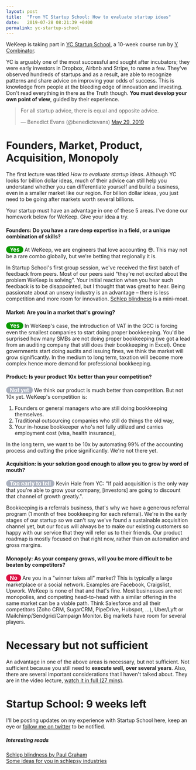 ```yaml
---
layout: post
title:  "From YC Startup School: How to evaluate startup ideas"
date:   2019-07-28 08:21:39 +0400
permalink: yc-startup-school
---
```


WeKeep is taking part in [YC Startup School](http://startupschool.org), a 10-week course run by [Y Combinator](https://www.ycombinator.com/). 

YC is arguably one of the most successful and sought after incubators; they were early investors in Dropbox, Airbnb and Stripe, to name a few. They've observed hundreds of startups and as a result, are able to recognize patterns and share advice on improving your odds of success. This is knowledge from people at the bleeding edge of innovation and investing. Don't read everything in there as the Truth though. **You must develop your own point of view**, guided by their experience.
<blockquote class="twitter-tweet"><p lang="en" dir="ltr">For all startup advice, there is equal and opposite advice.</p>&mdash; Benedict Evans (@benedictevans) <a href="https://twitter.com/benedictevans/status/1133539265156042753?ref_src=twsrc%5Etfw">May 29, 2019</a></blockquote> <script async src="https://platform.twitter.com/widgets.js" charset="utf-8"></script>


# Founders, Market, Product, Acquisition, Monopoly
The first lecture was titled _How to evaluate startup ideas_. Although YC looks for billion dollar ideas, much of their advice can still help you understand whether you can differentiate yourself and build a business, even in a smaller market like our region. For billion dollar ideas, you just need to be going after markets worth several billions.

Your startup must have an advantage in one of these 5 areas. I've done our homework below for WeKeep. Give your idea a try.

#### Founders: Do you have a rare deep expertise in a field, or a unique combination of skills? 

<strong style="font-size:15px;background:#099900;color:white;padding: 0 10px;border-radius:20px">Yes</strong> At WeKeep, we are engineers that love accounting 😎. This may not be a rare combo globally, but we're betting that regionally it is. 

In Startup School's first group session, we've received the first batch of feedback from peers. Most of our peers said "they're not excited about the problem WeKeep is solving". Your initial reaction when you hear such feedback is to be disappointed, but I thought that was great to hear. Being passionate about an unsexy industry is an advantage – there is less competition and more room for innovation. [Schlep blindness](http://www.paulgraham.com/schlep.html) is a mini-moat.

#### Market: Are you in a market that's growing?

<strong style="font-size:15px;background:#099900;color:white;padding: 0 10px;border-radius:20px">Yes</strong> In WeKeep's case, the introduction of VAT in the GCC is forcing even the smallest companies to start doing proper bookkeeping. You'd be surprised how many SMBs are not doing proper bookkeeping (we got a lead from an auditing company that still does their bookkeeping in Excel).  Once governments start doing audits and issuing fines, we think the market will grow significantly. In the medium to long term, taxation will become more complex hence more demand for professional bookkeeping.


#### Product: Is your product 10x better than your competition?
<strong style="font-size:15px;background:#acb2bf;color:white;padding: 0 10px;border-radius:20px">Not yet</strong> We think our product is much better than competition. But not 10x yet. WeKeep's competition is:
1. Founders or general managers who are still doing bookkeeping themselves.
2. Traditional outsourcing companies who still do things the old way,
3. Your in-house bookkeeper who's not fully utilized and carries employment cost (visa, health insurance),

In the long term, we want to be 10x by automating 99% of the accounting process and cutting the price significantly. We're not there yet.

#### Acquisition: is your solution good enough to allow you to grow by word of mouth? 
<strong style="font-size:15px;background:#acb2bf;color:white;padding: 0 10px;border-radius:20px">Too early to tell</strong> Kevin Hale from YC: "If paid acquisition is the only way that you're able to grow your company, [investors] are going to discount that channel of growth greatly.".

Bookkeeping is a referrals business, that's why we have a generous referral program (1 month of free bookkeeping for each referral). We're in the early stages of our startup so we can't say we've found a sustainable acquisition channel yet, but our focus will always be to make our existing customers so happy with our service that they will refer us to their friends. Our product roadmap is mostly focused on that right now, rather than on automation and gross margins.

#### Monopoly: As your company grows, will you be more difficult to be beaten by competitors?
<strong style="font-size:15px;background:#d14;color:white;padding: 0 10px;border-radius:20px">No</strong> Are you in a "winner takes all" market? This is typically a large marketplace or a social network. Examples are Facebook, Craigslist, Upwork. 
WeKeep is none of that and that's fine. Most businesses are not monopolies, and competing head-to-head with a similar offering in the same market can be a viable path. Think Salesforce and all their competitors (Zoho CRM, SugarCRM, PipeDrive, Hubspot, ...), Uber/Lyft or Mailchimp/Sendgrid/Campaign Monitor. Big markets have room for several players.

# Necessary but not sufficient
An advantage in one of the above areas is necessary, but not sufficient. Not sufficient because you still need to **execute well, over several years**. Also, there are several important considerations that I haven't talked about. They are in the video lecture, [watch it in full (27 mins)](https://www.youtube.com/watch?v=DOtCl5PU8F0).


# Startup School: 9 weeks left 
I'll be posting updates on my experience with Startup School here, keep an eye or [follow me on twitter](https://www.twitter.com/nadimalameddine) to be notified.

##### Interesting reads
[Schlep blindness by Paul Graham](http://www.paulgraham.com/schlep.html)  
[Some ideas for you in schlepsy industries](https://angel.co/job-collections/startups-disrupting-unsexy-industries)